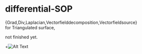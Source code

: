 # differential-SOP
{Grad,Div,Laplacian,Vectorfielddecomposition,Vectorfieldsource}  
for Triangulated surface,

not finished yet.


+![Alt Text](https://media.giphy.com/media/xWYovkvFURlDuQtrZv/giphy.gif)
